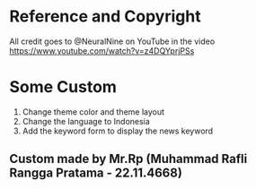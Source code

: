 # Reference and Copyright 
All credit goes to @NeuralNine on YouTube in the video https://www.youtube.com/watch?v=z4DQYprjPSs

# Some Custom
1. Change theme color and theme layout
2. Change the language to Indonesia
3. Add the keyword form to display the news keyword

## Custom made by Mr.Rp (Muhammad Rafli Rangga Pratama - 22.11.4668)
